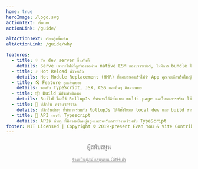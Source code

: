 ```yaml
---
home: true
heroImage: /logo.svg
actionText: เริ่มเลย
actionLink: /guide/

altActionText: เรียนรู้เพิ่มเติม
altActionLink: /guide/why

features:
  - title: 💡 รัน dev server ขึ้นทันที
    details: Serve เฉพาะไฟล์ที่ถูกร้องขอผ่าน native ESM ของบราวเซอร์, ไม่มีการ bundle ไฟล์ล่วงหน้า
  - title: ⚡️ Hot Reload ที่รวดเร็ว
    details: Hot Module Replacement (HMR) ที่ตอบสนองเร็วไม่ว่า App คุณจะเล็กหรือใหญ่แค่ไหน
  - title: 🛠️ Feature ลูกเล่นเยอะ
    details: รองรับ TypeScript, JSX, CSS และอื่นๆ อีกมากมาย
  - title: 📦 Build มีประสิทธิภาพ
    details: Build โดยใช้ RollupJs ที่ทำงานได้ดีทั้งแบบ multi-page และโหมดการสร้าง library
  - title: 🔩 ปลั๊กอิน ครอบจักรวาล
    details: ปล๊กอินต่างๆ ที่ทำงานร่วมกับ RollupJs ได้ดีทั้งโหมด local dev และ build สำหรับ production
  - title: 🔑 API รองรับ Typescript
    details: APIs ต่างๆ ที่มีความยืดหยุ่นสูงและรองรับการทำงานร่วมกับ TypeScript
footer: MIT Licensed | Copyright © 2019-present Evan You & Vite Contributors
---
```


<script setup>
import SponsorsGroup from './.vitepress/theme/SponsorsGroup.vue'
</script>

<h3 style="text-align:center;color:#999">ผู้สนับสนุน</h3>

<SponsorsGroup tier="platinum" placement="landing" />

<SponsorsGroup tier="gold" placement="landing" />

<p style="text-align:center;margin-bottom:3em">
  <a style="color: #999;font-size:.9em;" href="https://github.com/sponsors/yyx990803" target="_blank" rel="noopener">ร่วมเป็นผู้สนับสนุนบน GitHub</a>
</p>
